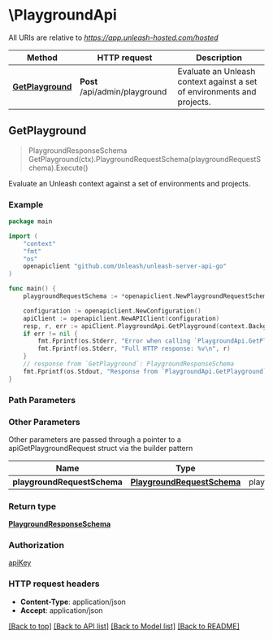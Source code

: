 # \PlaygroundApi

All URIs are relative to *https://app.unleash-hosted.com/hosted*

Method | HTTP request | Description
------------- | ------------- | -------------
[**GetPlayground**](PlaygroundApi.md#GetPlayground) | **Post** /api/admin/playground | Evaluate an Unleash context against a set of environments and projects.



## GetPlayground

> PlaygroundResponseSchema GetPlayground(ctx).PlaygroundRequestSchema(playgroundRequestSchema).Execute()

Evaluate an Unleash context against a set of environments and projects.



### Example

```go
package main

import (
    "context"
    "fmt"
    "os"
    openapiclient "github.com/Unleash/unleash-server-api-go"
)

func main() {
    playgroundRequestSchema := *openapiclient.NewPlaygroundRequestSchema("development", *openapiclient.NewSdkContextSchema("My cool application.")) // PlaygroundRequestSchema | playgroundRequestSchema

    configuration := openapiclient.NewConfiguration()
    apiClient := openapiclient.NewAPIClient(configuration)
    resp, r, err := apiClient.PlaygroundApi.GetPlayground(context.Background()).PlaygroundRequestSchema(playgroundRequestSchema).Execute()
    if err != nil {
        fmt.Fprintf(os.Stderr, "Error when calling `PlaygroundApi.GetPlayground``: %v\n", err)
        fmt.Fprintf(os.Stderr, "Full HTTP response: %v\n", r)
    }
    // response from `GetPlayground`: PlaygroundResponseSchema
    fmt.Fprintf(os.Stdout, "Response from `PlaygroundApi.GetPlayground`: %v\n", resp)
}
```

### Path Parameters



### Other Parameters

Other parameters are passed through a pointer to a apiGetPlaygroundRequest struct via the builder pattern


Name | Type | Description  | Notes
------------- | ------------- | ------------- | -------------
 **playgroundRequestSchema** | [**PlaygroundRequestSchema**](PlaygroundRequestSchema.md) | playgroundRequestSchema | 

### Return type

[**PlaygroundResponseSchema**](PlaygroundResponseSchema.md)

### Authorization

[apiKey](../README.md#apiKey)

### HTTP request headers

- **Content-Type**: application/json
- **Accept**: application/json

[[Back to top]](#) [[Back to API list]](../README.md#documentation-for-api-endpoints)
[[Back to Model list]](../README.md#documentation-for-models)
[[Back to README]](../README.md)

